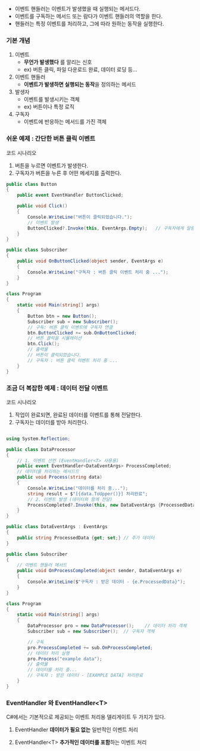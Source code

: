 
- 이벤트 핸들러는 이벤트가 발생했을 때 실행되는 메서드다.
- 이벤트를 구독하는 메서드 또는 람다가 이벤트 핸들러의 역할을 한다.
- 핸들러는 특정 이벤트를 처리하고, 그에 따라 원하는 동작을 실행한다.

### 기본 개념
1. 이벤트
	- **무언가 발생했다** 를 알리는 신호
	- ex) 버튼 클릭, 파일 다운로드 완료, 데이터 로딩 등...
2. 이벤트 핸들러
	- **이벤트가 발생하면 실행되는 동작**을 정의하는 메서드
3. 발생자
	- 이벤트를 발생시키는 객체
	- ex) 버튼이나 특정 로직
4. 구독자
	- 이벤트에 반응하는 메서드를 가진 객체

### 쉬운 예제 : 간단한 버튼 클릭 이벤트
코드 시나리오
1. 버튼을 누르면 이벤트가 발생한다.
2. 구독자가 버튼을 누른 후 어떤 메세지를 출력한다.
```csharp
public class Button
{
    public event EventHandler ButtonClicked;

    public void Click()
    {
        Console.WriteLine("버튼이 클릭되었습니다.");
        // 이벤트 발생
        ButtonClicked?.Invoke(this, EventArgs.Empty);   // 구독자에게 알림
    }
}

public class Subscriber
{
    public void OnButtonClicked(object sender, EventArgs e)
    {
        Console.WriteLine("구독자 : 버튼 클릭 이벤트 처리 중 ...");
    }
}

class Program
{
    static void Main(string[] args)
    {
        Button btn = new Button();
        Subscriber sub = new Subscriber();
        // 구독: 버튼 클릭 이벤트에 구독자 연결
        btn.ButtonClicked += sub.OnButtonClicked;
        // 버튼 클릭을 시뮬레이션
        btn.Click();
        // 출력물
        // 버튼이 클릭되었습니다.
        // 구독자 : 버튼 클릭 이벤트 처리 중 ...
    }
}
```

### 조금 더 복잡한 예제 : 데이터 전달 이벤트
코드 시나리오
1. 작업이 완료되면, 완료된 데이터를 이벤트를 통해 전달한다.
2. 구독자는 데이터를 받아 처리한다.
```csharp

using System.Reflection;

public class DataProcessor
{
    // 1. 이벤트 선언 (EventHandler<T> 사용용)
    public event EventHandler<DataEventArgs> ProcessCompleted;
    // 데이터를 처리하는 메서드드
    public void Process(string data)
    {
        Console.WriteLine("데이터를 처리 중...");
        string result = $"[{data.ToUpper()}] 처리완료";
        // 2. 이벤트 발생 (데이터와 함께 전달)
        ProcessCompleted?.Invoke(this, new DataEventArgs {ProcessedData = result });
    }
}

public class DataEventArgs : EventArgs
{
    public string ProcessedData {get; set;} // 추가 데이터
}

public class Subscriber
{
    // 이벤트 핸들러 메서드
    public void OnProcessCompleted(object sender, DataEventArgs e)
    {
        Console.WriteLine($"구독자 : 받은 데이터 - {e.ProcessedData}");
    }
}

class Program
{
    static void Main(string[] args)
    {
        DataProcessor pro = new DataProcessor();    // 데이터 처리 객체
        Subscriber sub = new Subscriber();  // 구독자 객체

        // 구독
        pro.ProcessCompleted += sub.OnProcessCompleted;
        // 데이터 처리 실행
        pro.Process("example data");
        // 출력물
        // 데이터를 처리 중...
        // 구독자 : 받은 데이터 - [EXAMPLE DATA] 처리완료
    }
}
```

### EventHandler 와 EventHandler<T\>
C#에서는 기본적으로 제공되는 이벤트 처리용 델리게이트 두 가지가 있다.
1. EventHandler
	**데이터가 필요 없는** 일반적인 이벤트 처리

2. EventHandler<T\>
	**추가적인 데이터를 포함**하는 이벤트 처리

